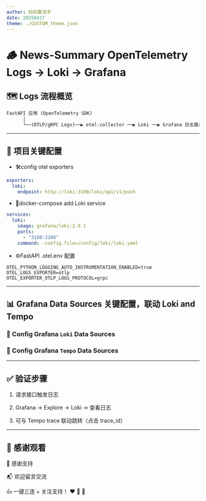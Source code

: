 ```yaml
---
author: 码码要洗手
date: 20250417
theme: ./CUSTOM_theme.json
---
```


# 🪵 News-Summary OpenTelemetry Logs → Loki → Grafana

## 🗺️ Logs 流程概览

```txt
FastAPI 应用 (OpenTelemetry SDK)
      │
      └──(OTLP/gRPC Logs)──▶ otel-collector ──▶ Loki ──▶ Grafana 日志展示(与 Traces 联动)

```

---

## 🎯 项目关键配置

- 🛠️config otel exporters

```yaml
exporters:
  loki:
    endpoint: http://loki:3100/loki/api/v1/push
```

- 🐳docker-compose add Loki service

```yaml
services:
  loki:
    image: grafana/loki:2.9.1
    ports:
      - "3100:3100"
    command: -config.file=/config/loki/loki.yaml
```

- ⚙️FastAPI .otel.env 配置

```dotenv
OTEL_PYTHON_LOGGING_AUTO_INSTRUMENTATION_ENABLED=true
OTEL_LOGS_EXPORTER=otlp
OTEL_EXPORTER_OTLP_LOGS_PROTOCOL=grpc
```

---

## 📊 Grafana Data Sources 关键配置，联动 Loki and Tempo

### 🔧 Config Grafana `Loki` Data Sources

### 🔧 Config Grafana `Tempo` Data Sources

---

## ✅ 验证步骤

1. 请求接口触发日志

2. Grafana → Explore → Loki → 查看日志

3. 可与 Tempo trace 联动跳转（点击 trace_id）

---

## 🎉 感谢观看

🙏 感谢支持

📬 欢迎留言交流

👍 一键三连 + 关注支持！ ❤️ 🔁 💬
